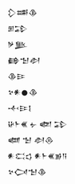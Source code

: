 <div class='block'>
<div class='line'>𒁷𒌁𒆠</div>
<div class='line'>𒁳𒁉</div>
<div class='line'>𒃻𒆥</div>
<div class='line'>𒂵𒈠𒀠</div>
<div class='line'>𒆠𒄿</div>
<div class='line'>𒆳𒀭𒊹𒆠</div>
<div class='line'>𒋾𒄿𒋙</div>
<div class='line'>𒄩𒈨𒌍 𒉡 𒅥 𒁉</div>
<div class='line'>𒅘 𒈠 𒀠𒁲</div>
<div class='line'>𒀭𒀫𒌓 𒀭𒈨𒌍𒂊𒀀</div>
<div class='line'>𒆳𒉏𒈠𒆠</div>
</div>